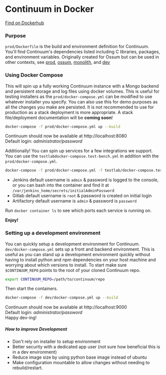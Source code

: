 # Continuum in Docker
[Find on Dockerhub](https://hub.docker.com/r/cycletime/continuum/)

### Purpose
`prod/Dockerfile` is the build and environment definition for Continuum. You'll find Continuum's dependencies listed including C libraries, packages, and environment variables.
Originally created for Ossum but can be used in other contexts, see [prod](./prod/README.md), [ossum](./ossum/README.md), [monolith](./monolith/README.md), and [dev](./dev)

### Using Docker Compose
This will spin up a fully working Continuum instance with a Mongo backend and persistent storage and log files using docker volumes.
This is useful for testing installers as the `prod/docker-compose.yml` can be modified to use whatever installer you specify.
You can also use this for demo purposes as all the changes you make are persisted.
It is not recommended to use for production as a stack deployment is more appropriate. A stack file/deployment documentation will be **coming soon**!

```bash
docker-compose -f prod/docker-compose.yml up --build
```

Continuum should now be available at http://localhost:8080  
Default login: _administrator/password_  

Additionally! You can spin up services for a few integrations we support.
You can use the `testlabdocker-compose.test-bench.yml` in addition with the `prod/docker-compose.yml`.

```bash
docker-compose -f prod/docker-compose.yml -f testlab/docker-compose.test-bench.yml up --build
```

* Jenkins default username is `admin` & password is logged to the console, or you can bash into the container and find it at `/var/jenkins_home/secrets/initialAdminPassword`
* Gitlab default username is `root` & password is created on initial login
* Artifactory default username is `admin` & password is `password`

Run `docker container ls` to see which ports each service is running on.

**Enjoy!**

### Setting up a development environment
You can quickly setup a development environment for Continuum. `dev/docker-compose.yml` sets up a front and backend environment. This is useful as you can stand up a development environment quickly without having to install python and npm dependencies on your host machine and worrying about which versions to install.
To start make sure `$CONTINUUM_REPO` points to the root of your cloned Continuum repo.  

```bash
export CONTINUUM_REPO=/path/to/continuum/repo
```

Then start the containers.

```bash
docker-compose -f dev/docker-compose.yml up --build
```

Continuum should now be available at http://localhost:9000  
Default login: _administrator/password_  
Happy dev-ing!
##### How to improve Development
* Don't rely on installer to setup environment
* Better security with a dedicated app user (not sure how beneficial this 
 is in a dev environment)
* Reduce image size by using python base image instead of ubuntu
* Make configuration mountable to allow changes without needing 
to rebuild/restart.
